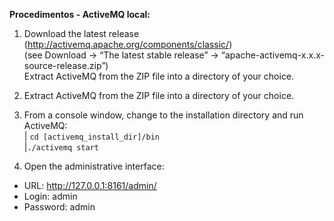**Procedimentos - ActiveMQ local:**

1. Download the latest release (http://activemq.apache.org/components/classic/)</br>
(see Download -> “The latest stable release” -> “apache-activemq-x.x.x-source-release.zip”)<br/>
Extract ActiveMQ from the ZIP file into a directory of your choice.

2. Extract ActiveMQ from the ZIP file into a directory of your choice.

3. From a console window, change to the installation directory and run ActiveMQ:<br/>
| `cd [activemq_install_dir]/bin`<br/>
|`./activemq start`

4. Open the administrative interface:
- URL: http://127.0.0.1:8161/admin/
- Login: admin
- Password: admin
